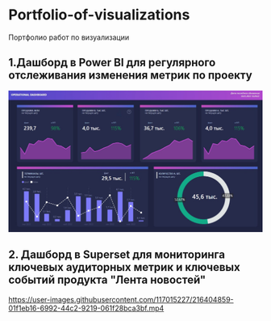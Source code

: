 # Portfolio-of-visualizations
Портфолио работ по визуализации


## 1.Дашборд в Power BI для регулярного отслеживания изменения метрик по проекту
![Operational Dashboard](https://github.com/RenataGilmedinova/Portfolio-of-visualizations/blob/main/Operational_dashboard.jpg)



## 2. Дашборд в Superset для мониторинга ключевых аудиторных метрик и ключевых событий продукта "Лента новостей"

https://user-images.githubusercontent.com/117015227/216404859-01f1eb16-6992-44c2-9219-061f28bca3bf.mp4

